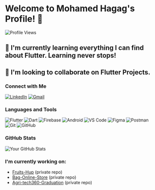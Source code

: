 # Welcome to Mohamed Hagag's Profile! 👋

![Profile Views](https://komarev.com/ghpvc/?username=yourusername&color=blue)

## 🌱 I'm currently learning everything I can find about Flutter. Learning never stops!
## 💃 I'm looking to collaborate on Flutter Projects.

### Connect with Me
[![LinkedIn](https://img.shields.io/badge/-LinkedIn-blue)](https://linkedin.com/in/mohamed-hagag-ba9697223)
[![Gmail](https://img.shields.io/badge/-Gmail-red)](mailto:mh169824@gmail.com)

### Languages and Tools
![Flutter](https://img.shields.io/badge/Flutter-blue?logo=flutter)
![Dart](https://img.shields.io/badge/Dart-0175C2?logo=dart)
![Firebase](https://img.shields.io/badge/Firebase-ffca28?logo=firebase)
![Android](https://img.shields.io/badge/Android-3DDC84?logo=android)
![VS Code](https://img.shields.io/badge/VS%20Code-0078d7?logo=visual-studio-code)
![Figma](https://img.shields.io/badge/Figma-1ABC9C?logo=figma)
![Postman](https://img.shields.io/badge/Postman-FF6C37?logo=postman)
![Git](https://img.shields.io/badge/Git-F05032?logo=git)
![GitHub](https://img.shields.io/badge/GitHub-181717?logo=github)

### GitHub Stats
![Your GitHub Stats](https://github-readme-stats.vercel.app/api?username=yourusername&show_icons=true&theme=radical)

### I'm currently working on:
- [Fruits-Hup](https://github.com/yourusername/Fruits-Hup) (private repo)
- [Bag-Online-Store](https://github.com/yourusername/Bag-Online-Store) (private repo)
- [Agri-tech360-Graduation](https://github.com/yourusername/Agri-tech360-Graduation) (private repo)

